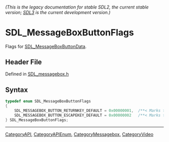 ###### (This is the legacy documentation for stable SDL2, the current stable version; [SDL3](https://wiki.libsdl.org/SDL3/) is the current development version.)
# SDL_MessageBoxButtonFlags

Flags for [SDL_MessageBoxButtonData](SDL_MessageBoxButtonData).

## Header File

Defined in [SDL_messagebox.h](https://github.com/libsdl-org/SDL/blob/SDL2/include/SDL_messagebox.h)

## Syntax

```c
typedef enum SDL_MessageBoxButtonFlags
{
    SDL_MESSAGEBOX_BUTTON_RETURNKEY_DEFAULT = 0x00000001,  /**< Marks the default button when return is hit */
    SDL_MESSAGEBOX_BUTTON_ESCAPEKEY_DEFAULT = 0x00000002   /**< Marks the default button when escape is hit */
} SDL_MessageBoxButtonFlags;
```

----
[CategoryAPI](CategoryAPI), [CategoryAPIEnum](CategoryAPIEnum), [CategoryMessagebox](CategoryMessagebox), [CategoryVideo](CategoryVideo)


